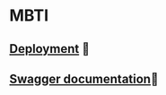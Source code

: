 # MBTI
## [Deployment](https://mbti-project.netlify.app/) 🚀
## [Swagger documentation](https://job-recognition.onrender.com/apidocs/)📃
